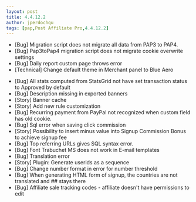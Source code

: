 ```yaml
---
layout: post
title: 4.4.12.2
author: jperdochqu
tags: [pap,Post Affiliate Pro,4.4.12.2]
---
```


- [Bug] Migration script does not migrate all data from PAP3 to PAP4.
- [Bug] Pap3toPap4 migration script does not migrate cookie overwrite settings
- [Bug] Daily report custom page throws error
- [Technical] Change default theme in Merchant panel to Blue Aero

<!--more-->

- [Bug] All stats computed from StatsGrid not have set transaction status to Approved by default
- [Bug] Description missing in exported banners
- [Story] Banner cache
- [Story] Add new rule customization
- [Bug] Recurring payment from PayPal not recognized when custom field has old cookie.
- [Bug] Sql error when saving click commission
- [Story] Possibility to insert minus value into Signup Commission Bonus to achieve signup fee
- [Bug] Top referring URLs gives SQL syntax error.
- [Bug] Font Trabuchet MS does not work in E-mail templates
- [Bug] Translation error
- [Story] Plugin: Generate userids as a sequence
- [Bug] Change number format in error for number threshold
- [Bug] When generating HTML form of signup, the countries are not translated and ## stays there
- [Bug] Affiliate sale tracking codes - affiliate doesn't have permissions to edit
